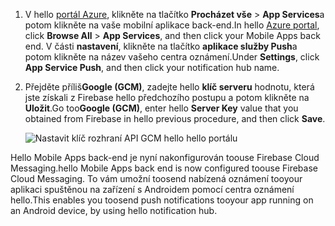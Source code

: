 
1. <span data-ttu-id="64241-101">V hello [portál Azure](https://portal.azure.com/), klikněte na tlačítko **Procházet vše** > **App Services**a potom klikněte na vaše mobilní aplikace back-end.</span><span class="sxs-lookup"><span data-stu-id="64241-101">In hello [Azure portal](https://portal.azure.com/), click **Browse All** > **App Services**, and then click your Mobile Apps back end.</span></span> <span data-ttu-id="64241-102">V části **nastavení**, klikněte na tlačítko **aplikace služby Push**a potom klikněte na název vašeho centra oznámení.</span><span class="sxs-lookup"><span data-stu-id="64241-102">Under **Settings**, click **App Service Push**, and then click your notification hub name.</span></span>
2. <span data-ttu-id="64241-103">Přejděte příliš**Google (GCM)**, zadejte hello **klíč serveru** hodnotu, která jste získali z Firebase hello předchozího postupu a potom klikněte na **Uložit**.</span><span class="sxs-lookup"><span data-stu-id="64241-103">Go too**Google (GCM)**, enter hello **Server Key** value that you obtained from Firebase in hello previous procedure, and then click **Save**.</span></span>

    ![Nastavit klíč rozhraní API GCM hello hello portálu](./media/app-service-mobile-android-configure-push/mobile-push-api-key.png)

<span data-ttu-id="64241-105">Hello Mobile Apps back-end je nyní nakonfigurován toouse Firebase Cloud Messaging.</span><span class="sxs-lookup"><span data-stu-id="64241-105">hello Mobile Apps back end is now configured toouse Firebase Cloud Messaging.</span></span> <span data-ttu-id="64241-106">To vám umožní toosend nabízená oznámení tooyour aplikaci spuštěnou na zařízení s Androidem pomocí centra oznámení hello.</span><span class="sxs-lookup"><span data-stu-id="64241-106">This enables you toosend push notifications tooyour app running on an Android device, by using hello notification hub.</span></span>

<!-- URLs. -->


<!-- images -->
